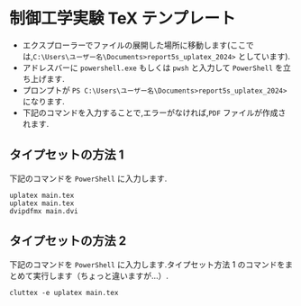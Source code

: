 # 制御工学実験 TeX テンプレート 

- エクスプローラーでファイルの展開した場所に移動します(ここでは,`C:\Users\ユーザー名\Documents>report5s_uplatex_2024>` としています). 
- アドレスバーに `powershell.exe` もしくは `pwsh` と入力して `PowerShell` を立ち上げます.
- プロンプトが `PS C:\Users\ユーザー名\Documents>report5s_uplatex_2024>` になります. 
- 下記のコマンドを入力することで,エラーがなければ,`PDF` ファイルが作成されます.

## タイプセットの方法 1

下記のコマンドを `PowerShell` に入力します.

```
uplatex main.tex
uplatex main.tex
dvipdfmx main.dvi
```

## タイプセットの方法 2

下記のコマンドを `PowerShell` に入力します.タイプセット方法 1 のコマンドをまとめて実行します（ちょっと違いますが…）.

```
cluttex -e uplatex main.tex
```


